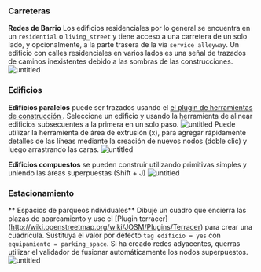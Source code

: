 ### Carreteras
**Redes de Barrio**
Los edificios residenciales por lo general se encuentra en un `residential` o `living_street` y tiene acceso a una carretera de un solo lado, y opcionalmente, a la parte trasera de la via `service alleyway`. Un edificio con calles residenciales en varios lados es una señal de trazados de caminos inexistentes debido a las sombras de las construcciones.
![untitled](https://cloud.githubusercontent.com/assets/126868/9808707/434854d4-587f-11e5-9132-c9e0824bd9e5.gif)

### Edificios
**Edificios paralelos** puede ser trazados usando el [el plugin de herramientas de construcción ](). Seleccione un edificio y  usando  la herramienta de alinear edificios subsecuentes a la primera en un solo paso.
![untitled](https://cloud.githubusercontent.com/assets/126868/9729213/73f5971e-562b-11e5-8c86-a1fa91eb969e.gif)
Puede utilizar la herramienta de área de extrusión (x), para agregar rápidamente detalles de las líneas mediante la creación de nuevos nodos (doble clic) y luego arrastrando las caras.
![untitled](https://cloud.githubusercontent.com/assets/126868/9730603/419f04bc-5635-11e5-8ab8-bda7b1223892.gif)

**Edificios compuestos** se pueden construir utilizando primitivas simples y uniendo las áreas superpuestas (Shift + J)
![untitled](https://cloud.githubusercontent.com/assets/126868/9731646/c5816cd8-563b-11e5-84c4-497d9ac7536f.gif)

### Estacionamiento
** Espacios de parqueos ndividuales**
Dibuje un cuadro que encierra las plazas de aparcamiento y use el [Plugin terracer] (http://wiki.openstreetmap.org/wiki/JOSM/Plugins/Terracer) para crear una cuadrícula. Sustituya el valor por defecto `tag edificio = yes` con` equipamiento = parking_space`. Si ha creado redes adyacentes, querras utilizar el validador de fusionar automáticamente los nodos superpuestos.
![untitled](https://cloud.githubusercontent.com/assets/126868/9601159/7ae06fd6-50bd-11e5-85ac-4fc3d00d7fbb.gif)